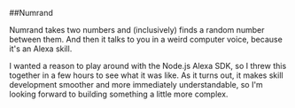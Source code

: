 ##Numrand

Numrand takes two numbers and (inclusively) finds a random number between them. And then it talks to you in a weird computer voice, because it's an Alexa skill.

I wanted a reason to play around with the Node.js Alexa SDK, so I threw this together in a few hours to see what it was like. As it turns out, it makes skill development smoother and more immediately understandable, so I'm looking forward to building something a little more complex.
